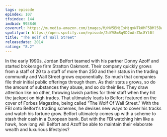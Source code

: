 ```yaml
---
tags: episode
epindex: 107
tfoindex: 144
imdbid: 993846
coverurl: https://m.media-amazon.com/images/M/MV5BMjIxMjgxNTk0MF5BMl5BanBnXkFtZTgwNjIyOTg2MDE@._V1_SY300_CR0,0,202,300_.jpg
spotifyurl: https://open.spotify.com/episode/2dYV8mBq9D2oArZAc8Yt0f
title: "The Wolf of Wall Street"
releasedate: 2014
rating: "8.2"
---
```


In the early 1990s, Jordan Belfort teamed with his partner Donny Azoff and started brokerage firm Stratton Oakmont. Their company quickly grows from a staff of 20 to a staff of more than 250 and their status in the trading community and Wall Street grows exponentially. So much that companies file their initial public offerings through them. As their status grows, so do the amount of substances they abuse, and so do their lies. They draw attention like no other, throwing lavish parties for their staff when they hit the jackpot on high trades. That ultimately leads to Belfort featured on the cover of Forbes Magazine, being called "The Wolf Of Wall Street." With the FBI onto Belfort's trading schemes, he devises new ways to cover his tracks and watch his fortune grow. Belfort ultimately comes up with a scheme to stash their cash in a European bank. But with the FBI watching him like a hawk, how long will Belfort and Azoff be able to maintain their elaborate wealth and luxurious lifestyles?